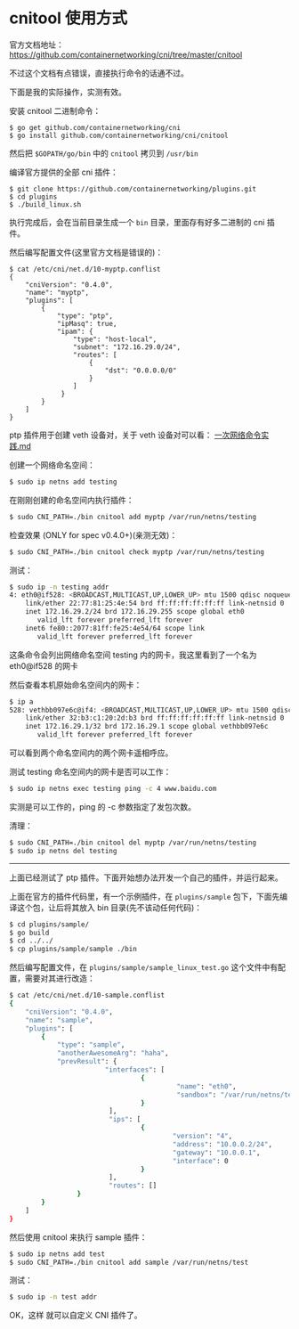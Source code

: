 # cnitool 使用方式

官方文档地址：https://github.com/containernetworking/cni/tree/master/cnitool

不过这个文档有点错误，直接执行命令的话通不过。

下面是我的实际操作，实测有效。



安装 cnitool 二进制命令：

```
$ go get github.com/containernetworking/cni
$ go install github.com/containernetworking/cni/cnitool
```

然后把 `$GOPATH/go/bin` 中的 `cnitool` 拷贝到 `/usr/bin`



编译官方提供的全部 cni 插件：

```
$ git clone https://github.com/containernetworking/plugins.git
$ cd plugins
$ ./build_linux.sh
```

执行完成后，会在当前目录生成一个 `bin` 目录，里面存有好多二进制的 cni 插件。



然后编写配置文件(这里官方文档是错误的)：

```
$ cat /etc/cni/net.d/10-myptp.conflist
{
    "cniVersion": "0.4.0",
    "name": "myptp",
    "plugins": [
        {
            "type": "ptp",
            "ipMasq": true,
            "ipam": {
                "type": "host-local",
                "subnet": "172.16.29.0/24",
                "routes": [
                    {
                        "dst": "0.0.0.0/0"
                    }
                ]
             }
        }
    ]
}
```

ptp 插件用于创建 veth 设备对，关于 veth 设备对可以看： [一次网络命令实践.md](../../../../Linux/Shell/一次网络命令实践.md) 



创建一个网络命名空间：

```bash
$ sudo ip netns add testing
```



在刚刚创建的命名空间内执行插件：

```bash
$ sudo CNI_PATH=./bin cnitool add myptp /var/run/netns/testing
```



检查效果 (ONLY for spec v0.4.0+)(亲测无效)：

```bash
$ sudo CNI_PATH=./bin cnitool check myptp /var/run/netns/testing
```



测试：

```bash
$ sudo ip -n testing addr
4: eth0@if528: <BROADCAST,MULTICAST,UP,LOWER_UP> mtu 1500 qdisc noqueue state UP group default 
    link/ether 22:77:81:25:4e:54 brd ff:ff:ff:ff:ff:ff link-netnsid 0
    inet 172.16.29.2/24 brd 172.16.29.255 scope global eth0
       valid_lft forever preferred_lft forever
    inet6 fe80::2077:81ff:fe25:4e54/64 scope link 
       valid_lft forever preferred_lft forever
```

这条命令会列出网络命名空间 testing 内的网卡，我这里看到了一个名为 eth0@if528 的网卡

然后查看本机原始命名空间内的网卡：

```bash
$ ip a
528: vethbb097e6c@if4: <BROADCAST,MULTICAST,UP,LOWER_UP> mtu 1500 qdisc noqueue state UP group default 
    link/ether 32:b3:c1:20:2d:b3 brd ff:ff:ff:ff:ff:ff link-netnsid 0
    inet 172.16.29.1/32 brd 172.16.29.1 scope global vethbb097e6c
       valid_lft forever preferred_lft forever
```

可以看到两个命名空间内的两个网卡遥相呼应。



测试 testing 命名空间内的网卡是否可以工作：

```bash
$ sudo ip netns exec testing ping -c 4 www.baidu.com
```

实测是可以工作的，ping 的 -c 参数指定了发包次数。



清理：

```bash
$ sudo CNI_PATH=./bin cnitool del myptp /var/run/netns/testing
$ sudo ip netns del testing
```



---



上面已经测试了 ptp 插件。下面开始想办法开发一个自己的插件，并运行起来。

上面在官方的插件代码里，有一个示例插件，在 `plugins/sample` 包下，下面先编译这个包，让后将其放入 bin 目录(先不该动任何代码)：

```bash
$ cd plugins/sample/
$ go build 
$ cd ../../
$ cp plugins/sample/sample ./bin
```

然后编写配置文件，在 `plugins/sample/sample_linux_test.go` 这个文件中有配置，需要对其进行改造：

```bash
$ cat /etc/cni/net.d/10-sample.conflist
{
    "cniVersion": "0.4.0",
    "name": "sample",
    "plugins": [
        {
            "type": "sample",
            "anotherAwesomeArg": "haha",
            "prevResult": {
                        "interfaces": [
                                 {
                                          "name": "eth0",
                                          "sandbox": "/var/run/netns/test"
                                 }
                         ],
                         "ips": [
                                 {
                                         "version": "4",
                                         "address": "10.0.0.2/24",
                                         "gateway": "10.0.0.1",
                                         "interface": 0
                                 }
                         ],
                         "routes": []
                 }
        }
    ]
}
```

然后使用 cnitool 来执行 sample 插件：

```bash
$ sudo ip netns add test
$ sudo CNI_PATH=./bin cnitool add sample /var/run/netns/test
```

测试：

```bash
$ sudo ip -n test addr
```

OK，这样 就可以自定义 CNI 插件了。





